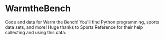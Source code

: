 # WarmtheBench
Code and data for Warm the Bench! You'll find Python programming, sports data sets, and more! Huge thanks to Sports Reference for their help collecting and using this data.
